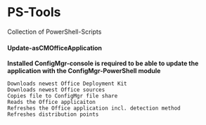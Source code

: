 # PS-Tools
Collection of PowerShell-Scripts

#### Update-asCMOfficeApplication
**Installed ConfigMgr-console is required to be able to update the application with the ConfigMgr-PowerShell module**
~~~
Downloads newest Office Deployment Kit
Downloads newest Office sources
Copies file to ConfigMgr file share
Reads the Office applicaiton
Refreshes the Office application incl. detection method
Refreshes distribution points
~~~

